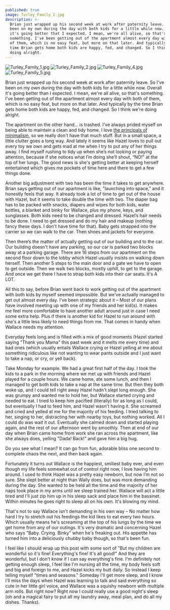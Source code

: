 ```yaml
---
published: true
image: Turley_Family_2.jpg
description: >-
  Brian just wrapped up his second week at work after paternity leave. So I've
  been on my own during the day with both kids for a little while now. Overall
  it's going better that I expected. I mean, we're all alive, so that's
  something. I've been getting out of the apartment almost every day with both
  of them, which is no easy feat, but more on that later. And typically by the
  time Brian gets home both kids are happy, fed, and changed. So I think we're
  doing alright.
---
```

![Turley_Family_1.jpg]({{site.baseurl}}/img/Turley_Family_1.jpg)
![Turley_Family_2.jpg]({{site.baseurl}}/img/Turley_Family_2.jpg)
![Turley_Family_4.jpg]({{site.baseurl}}/img/Turley_Family_4.jpg)
![Turley_Family_5.jpg]({{site.baseurl}}/img/Turley_Family_5.jpg)

Brian just wrapped up his second week at work after paternity leave. So I've been on my own during the day with both kids for a little while now. Overall it's going better than I expected. I mean, we're all alive, so that's something. I've been getting out of the apartment almost every day with both of them, which is no easy feat, but more on that later. And typically by the time Brian gets home both kids are happy, fed, and changed. So I think we're doing alright.

The apartment on the other hand... is trashed. I've always prided myself on being able to maintain a clean and tidy home. I love [the principals of minimalism](https://redletterdayblog.com/How-I-Started-Living-More-Minimally), so we really don't have that much stuff. But in a small space, a little clutter goes a long way. And lately it seems like Hazel loves to pull out every toy we own and gets mad at me when I try to put any of her things away. I find myself rushing to tidy up when she’s not looking or paying attention, because if she notices what I’m doing she’ll shout, “NO!” at the top of her lungs. The good news is she's getting better at keeping herself entertained which gives me pockets of time here and there to get a few things done.

Another big adjustment with two has been the time it takes to get anywhere. Brian says getting out of our apartment is like, "launching into space,” and it honestly feels that way. It already took a lot of time to get out of the house with Hazel, but it seems to take double the time with two. The diaper bag has to be packed with snacks, diapers and wipes for both kids, water bottles, a blanket and binky for Wallace, plus my phone, keys, and sunglasses. Both kids need to be changed and dressed. Hazel’s hair needs to be done. I need to get dressed and do my hair and makeup (nothing fancy these days. I don't have time for that). Baby gets strapped into the carrier so we can walk to the car. Then shoes and jackets for everyone. 

Then there’s the matter of actually getting out of our building and to the car. Our building doesn't have any parking, so our car is parked two blocks away at a parking garage. There are 16 steps from our apartment on the second floor down to the lobby which Hazel usually insists on walking down herself. Then another 5 steps to the main door and a gate we have to open to get outside. Then we walk two blocks, mostly uphill, to get to the garage. And once we get there I have to strap both kids into their car seats. It's A LOT.

All this to say, before Brian went back to work getting out of the apartment with both kids by myself seemed impossible. But we've actually managed to get out almost every day. I've been strategic about it – Most of our plans have involved meeting up with one of my friends and her kid(s). It makes me feel more comfortable to have another adult around just in case I need some extra help. Plus if there is another kid for Hazel to run around with she's a little less likely to need things from me. That comes in handy when Wallace needs my attention.

Everyday feels long and is filled with a mix of good moments (Hazel started saying "Thank you Mama" this past week and it melts me every time) and bad ones (which usually entails Wallace crying or Hazel yelling at me about something ridiculous like not wanting to wear pants outside and I just want to take a nap, or cry, or yell back).

Take Monday for example. We had a great first half of the day. I took the kids to a park in the morning where we met up with friends and Hazel played for a couple hours. We came home, ate some lunch, and then I managed to get both kids to take a nap at the same time. But then they both woke up, and I could tell right away Hazel hadn't slept long enough. She was grumpy and wanted me to hold her, but Wallace started crying and needed to eat. I tried to keep him pacified (literally) for as long as I could, but eventually I had to feed him, and Hazel wasn't having it. She screamed and cried and yelled at me for the majority of his feeding. I tried talking to her, singing to her, distracting her with nearby toys, but nothing worked. All I could do was wait it out. Eventually she calmed down and started playing again, and the rest of our afternoon went by smoothly. Then at end of our day when Brian came home from work she ran across the apartment, like she always does, yelling "Dada! Back!" and gave him a big hug.

Do you see what I mean? It can go from fun, adorable bliss one second to complete chaos the next, and then back again.

Fortunately it turns out Wallace is the happiest, smiliest baby ever, and even though my life feels somewhat out of control right now, I love having him around. I used to think Hazel was a pretty easy newborn, but now I’m not so sure. She slept better at night than Wally does, but was more demanding during the day. She wanted to be held all the time and the majority of her naps took place in my arms until we sleep trained her. Wallace will act a little tired and I'll just zip him up in his sleep sack and place him in the bassinet. Within minutes he goes right to sleep all on his own. It's blowing my mind. 

That's not to say Wallace isn't demanding in his own way – No matter how hard I try to stretch out his feedings the kid likes to eat every two hours. Which usually means he's screaming at the top of his lungs by the time we get home from any of our outings. It's very dramatic and concerning Hazel who says "Baby. Crying. Binky" when he's freaking out. His appetite has turned him into a deliciously chubby baby though, so that's been fun. 

I feel like I should wrap up this post with some sort of "But my children are wonderful so it's fine! Everything's fine! It's all good!" And they are wonderful, but I don't know if I can say everything's fine. I'm definitely not getting enough sleep, I feel like I'm nursing all the time, my body feels soft and big and foreign to me, and Hazel kicks my butt daily. So instead I keep telling myself "times and seasons." Someday I'll get more sleep, and I know I'll miss the days when Hazel was learning to talk and said everything so cute in her little girl voice, and Wallace was a squishy newborn with multiple arm rolls. But right now? Right now I could really use a good night's sleep (oh and a magical fairy to put all my laundry away, meal plan, and do all my dishes. Thanks).
